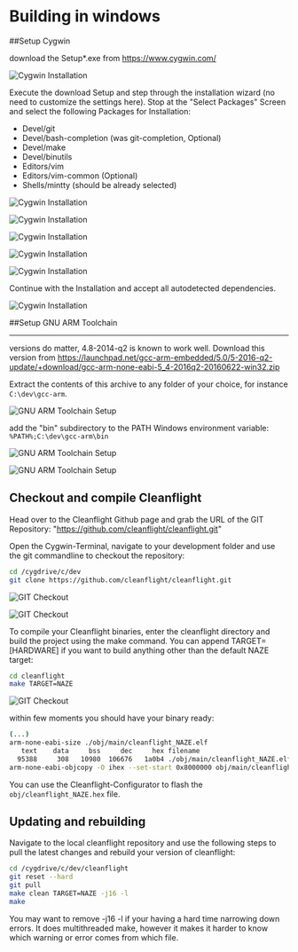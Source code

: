# Building in windows


##Setup Cygwin

download the Setup*.exe from https://www.cygwin.com/

![Cygwin Installation](assets/001.cygwin_dl.png)

Execute the download Setup and step through the installation  wizard (no need to customize the settings here). Stop at the  "Select Packages" Screen and select the following Packages
for Installation:

- Devel/git
- Devel/bash-completion (was git-completion, Optional)
- Devel/make
- Devel/binutils
- Editors/vim	 
- Editors/vim-common (Optional)
- Shells/mintty (should be already selected)

![Cygwin Installation](assets/002.cygwin_setup.png)

![Cygwin Installation](assets/003.cygwin_setup.png)

![Cygwin Installation](assets/004.cygwin_setup.png)

![Cygwin Installation](assets/005.cygwin_setup.png)

![Cygwin Installation](assets/006.cygwin_setup.png)


Continue with the Installation and accept all autodetected dependencies.

![Cygwin Installation](assets/007.cygwin_setup.png)


##Setup GNU ARM Toolchain

----------

versions do matter, 4.8-2014-q2 is known to work well. Download this version from https://launchpad.net/gcc-arm-embedded/5.0/5-2016-q2-update/+download/gcc-arm-none-eabi-5_4-2016q2-20160622-win32.zip 


Extract the contents of this archive to any folder of your choice, for instance ```C:\dev\gcc-arm```. 

![GNU ARM Toolchain Setup](assets/008.toolchain.png)

add the "bin" subdirectory to the PATH Windows environment variable: ```%PATH%;C:\dev\gcc-arm\bin```

![GNU ARM Toolchain Setup](assets/009.toolchain_path.png)

![GNU ARM Toolchain Setup](assets/010.toolchain_path.png)

## Checkout and compile Cleanflight

Head over to the Cleanflight Github page and grab the URL of the GIT Repository: "https://github.com/cleanflight/cleanflight.git"

Open the Cygwin-Terminal, navigate to your development folder and use the git commandline to checkout the repository:

```bash
cd /cygdrive/c/dev
git clone https://github.com/cleanflight/cleanflight.git
```
![GIT Checkout](assets/011.git_checkout.png)

![GIT Checkout](assets/012.git_checkout.png)

To compile your Cleanflight binaries, enter the cleanflight directory and build the project using the make command. You can append TARGET=[HARDWARE] if you want to build anything other than the default NAZE target:

```bash
cd cleanflight
make TARGET=NAZE
```

![GIT Checkout](assets/013.compile.png)

within few moments you should have your binary ready:

```bash
(...)
arm-none-eabi-size ./obj/main/cleanflight_NAZE.elf
   text    data     bss     dec     hex filename
  95388     308   10980  106676   1a0b4 ./obj/main/cleanflight_NAZE.elf
arm-none-eabi-objcopy -O ihex --set-start 0x8000000 obj/main/cleanflight_NAZE.elf obj/cleanflight_NAZE.hex
```

You can use the Cleanflight-Configurator to flash the ```obj/cleanflight_NAZE.hex``` file.

## Updating and rebuilding

Navigate to the local cleanflight repository and use the following steps to pull the latest changes and rebuild your version of cleanflight:

```bash
cd /cygdrive/c/dev/cleanflight
git reset --hard
git pull
make clean TARGET=NAZE -j16 -l
make
```

You may want to remove -j16 -l if your having a hard time narrowing down errors.  It does multithreaded make, however it makes it harder to know which warning or error comes from which file.

